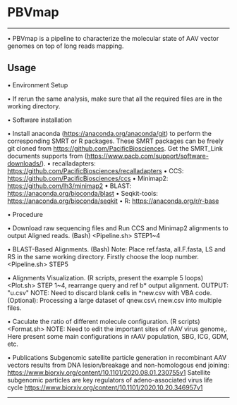 # PBVmap
---
• PBVmap is a pipeline to characterize the molecular state of AAV vector genomes on top of long reads mapping.

Usage
---
• Environment Setup
  
  • If rerun the same analysis, make sure that all the required files are in the working directory. 
  
• Software installation

  • Install anaconda (https://anaconda.org/anaconda/git) to perform the corresponding SMRT or R packages. These SMRT packages can be freely git cloned from     https://github.com/PacificBiosciences.  Get the SMRT_Link documents supports from (https://www.pacb.com/support/software-downloads/).
  • recalladapters: https://github.com/PacificBiosciences/recalladapters
  • CCS: https://github.com/PacificBiosciences/ccs 
  • Minimap2: https://github.com/lh3/minimap2
  • BLAST: https://anaconda.org/bioconda/blast
  • Seqkit-tools: https://anaconda.org/bioconda/seqkit
  • R: https://anaconda.org/r/r-base

  
• Procedure

  • Download raw sequencing files and Run CCS and Minimap2 alignments to output Aligned reads. (Bash)
      <Pipeline.sh> STEP1~4

  • BLAST-Based Alignments. (Bash)
  Note: Place ref.fasta, all.F.fasta, LS and RS in the same working directory.
  Firstly choose the loop number.
      <Pipeline.sh>  STEP5
      
  • Alignments Visualization. (R scripts, present the example 5 loops)
      <Plot.sh> STEP 1~4, rearrange query and ref b* output alignment. OUTPUT: "u.csv"
  NOTE: Need to discard blank cells in *new.csv with VBA code.
  (Optional): Processing a large dataset of qnew.csv\ rnew.csv into multiple files.

  • Caculate the ratio of different molecule configuration. (R scripts)
      <Format.sh>
  NOTE: Need to edit the important sites of rAAV virus genome,.
  Here present some main configurations in rAAV population, SBG, ICG, GDM, etc.





• Publications
Subgenomic satellite particle generation in recombinant AAV vectors results from DNA lesion/breakage and non-homologous end joining: https://www.biorxiv.org/content/10.1101/2020.08.01.230755v1
Satellite subgenomic particles are key regulators of adeno-associated virus life cycle
https://www.biorxiv.org/content/10.1101/2020.10.20.346957v1

---

